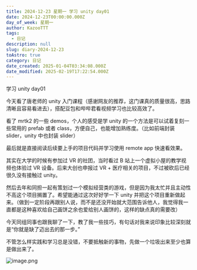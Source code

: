 ```yaml
---
title: 2024-12-23 星期一 学习 unity day01
date: 2024-12-23T00:00:00.000Z
day_of_week: 星期一
author: KazooTTT
tags:
  - 日记
description: null
slug: diary-2024-12-23
toAstro: true
category: 日记
date_created: 2025-01-04T03:34:08.000Z
date_modified: 2025-02-19T17:22:54.000Z
---
```


学习 unity day01

今天看了唐老师的 unity 入门课程（感谢网友的推荐，这门课真的质量很高，思路清晰且容易看进去），搭配豆包和哔哔君看视频学习也比较高效了。

看了 mrtk2 的一些 demos，个人的感受是学 unity 的一个方法是可以试着复刻一些常用的 prefab 或者 class，方便自己，也能增加熟练度。（比如前端封装 slider，unity 中也封装 slider）

最后就是直接阅读后续要上手的项目代码并学习使用 remote app 快速看效果。

其实在大学的时候有参加过 VR 的社团，当时看过 B 站上一个虚拟小屋的教学视频也体验过 VR 设备。后来大创也申报过 VR + 医疗相关的项目，不过被砍后已经很久没有接触过 unity。

然后去年和同担一起有策划过一个模拟经营类的游戏，但是因为我太忙并且主动性不高这个项目搁置了。希望能通过这次好好学一下 unity 并把这个项目重新做起来。（做到一定阶段再跟别人说，而不是还没开始就大范围告诉他人，我觉得我一直都是这种喜欢给自己画饼之余也爱给别人画饼的，这样的缺点真的需要改）

今天同组同事也跟我聊了一下，教了我一些技巧，有句话对我来说印象比较深刻就是“你就是缺了迈出去的那一步。”

不管怎么样实践和学习总是没错，不要抵触新的事物，先做一个垃圾出来至少也算是做出来了。

![image.png](<https://pictures.kazoottt.top/2024/12/20241224-2c04f98a1db13b96bed1735f7fc684e6.png>)
